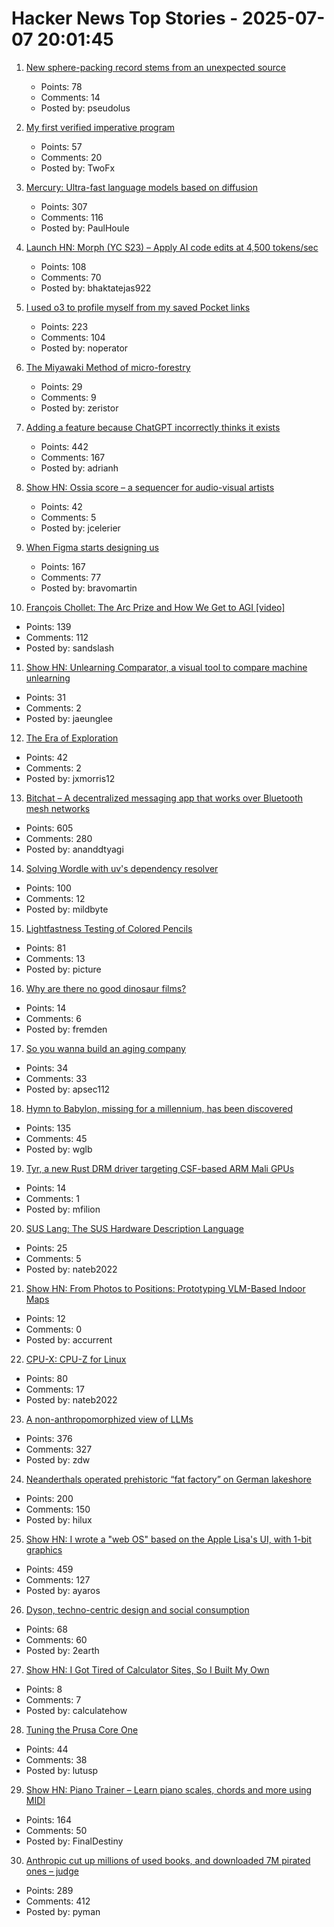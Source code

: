 # Hacker News Top Stories - 2025-07-07 20:01:45

1. [New sphere-packing record stems from an unexpected source](https://www.quantamagazine.org/new-sphere-packing-record-stems-from-an-unexpected-source-20250707/)
   - Points: 78
   - Comments: 14
   - Posted by: pseudolus

2. [My first verified imperative program](https://markushimmel.de/blog/my-first-verified-imperative-program/)
   - Points: 57
   - Comments: 20
   - Posted by: TwoFx

3. [Mercury: Ultra-fast language models based on diffusion](https://arxiv.org/abs/2506.17298)
   - Points: 307
   - Comments: 116
   - Posted by: PaulHoule

4. [Launch HN: Morph (YC S23) – Apply AI code edits at 4,500 tokens/sec](undefined)
   - Points: 108
   - Comments: 70
   - Posted by: bhaktatejas922

5. [I used o3 to profile myself from my saved Pocket links](https://noperator.dev/posts/o3-pocket-profile/)
   - Points: 223
   - Comments: 104
   - Posted by: noperator

6. [The Miyawaki Method of micro-forestry](https://www.futureecologies.net/listen/fe-6-5-the-method)
   - Points: 29
   - Comments: 9
   - Posted by: zeristor

7. [Adding a feature because ChatGPT incorrectly thinks it exists](https://www.holovaty.com/writing/chatgpt-fake-feature/)
   - Points: 442
   - Comments: 167
   - Posted by: adrianh

8. [Show HN: Ossia score – a sequencer for audio-visual artists](https://github.com/ossia/score)
   - Points: 42
   - Comments: 5
   - Posted by: jcelerier

9. [When Figma starts designing us](https://designsystems.international/ideas/when-figma-starts-designing-us/)
   - Points: 167
   - Comments: 77
   - Posted by: bravomartin

10. [François Chollet: The Arc Prize and How We Get to AGI [video]](https://www.youtube.com/watch?v=5QcCeSsNRks)
   - Points: 139
   - Comments: 112
   - Posted by: sandslash

11. [Show HN: Unlearning Comparator, a visual tool to compare machine unlearning](https://gnueaj.github.io/Machine-Unlearning-Comparator/)
   - Points: 31
   - Comments: 2
   - Posted by: jaeunglee

12. [The Era of Exploration](https://yidingjiang.github.io/blog/post/exploration/)
   - Points: 42
   - Comments: 2
   - Posted by: jxmorris12

13. [Bitchat – A decentralized messaging app that works over Bluetooth mesh networks](https://github.com/jackjackbits/bitchat)
   - Points: 605
   - Comments: 280
   - Posted by: ananddtyagi

14. [Solving Wordle with uv's dependency resolver](https://mildbyte.xyz/blog/solving-wordle-with-uv-dependency-resolver/)
   - Points: 100
   - Comments: 12
   - Posted by: mildbyte

15. [Lightfastness Testing of Colored Pencils](https://sarahrenaeclark.com/lightfast-testing-pencils/)
   - Points: 81
   - Comments: 13
   - Posted by: picture

16. [Why are there no good dinosaur films?](https://briannazigler.substack.com/p/why-are-there-no-good-dinosaur-films)
   - Points: 14
   - Comments: 6
   - Posted by: fremden

17. [So you wanna build an aging company](https://www.librariesforthefuture.bio/p/is-this-aging)
   - Points: 34
   - Comments: 33
   - Posted by: apsec112

18. [Hymn to Babylon, missing for a millennium, has been discovered](https://phys.org/news/2025-07-hymn-babylon-millennium.html)
   - Points: 135
   - Comments: 45
   - Posted by: wglb

19. [Tyr, a new Rust DRM driver targeting CSF-based ARM Mali GPUs](https://www.collabora.com/news-and-blog/news-and-events/introducing-tyr-a-new-rust-drm-driver.html)
   - Points: 14
   - Comments: 1
   - Posted by: mfilion

20. [SUS Lang: The SUS Hardware Description Language](https://sus-lang.org/)
   - Points: 25
   - Comments: 5
   - Posted by: nateb2022

21. [Show HN: From Photos to Positions: Prototyping VLM-Based Indoor Maps](https://arjo129.github.io/blog/5-7-2025-From-Photos-To-Positions-Prototyping.html)
   - Points: 12
   - Comments: 0
   - Posted by: accurrent

22. [CPU-X: CPU-Z for Linux](https://thetumultuousunicornofdarkness.github.io/CPU-X/)
   - Points: 80
   - Comments: 17
   - Posted by: nateb2022

23. [A non-anthropomorphized view of LLMs](http://addxorrol.blogspot.com/2025/07/a-non-anthropomorphized-view-of-llms.html)
   - Points: 376
   - Comments: 327
   - Posted by: zdw

24. [Neanderthals operated prehistoric “fat factory” on German lakeshore](https://archaeologymag.com/2025/07/neanderthals-operated-fat-factory-125000-years-ago/)
   - Points: 200
   - Comments: 150
   - Posted by: hilux

25. [Show HN: I wrote a "web OS" based on the Apple Lisa's UI, with 1-bit graphics](https://alpha.lisagui.com/)
   - Points: 459
   - Comments: 127
   - Posted by: ayaros

26. [Dyson, techno-centric design and social consumption](https://2earth.github.io/website/20250707.html)
   - Points: 68
   - Comments: 60
   - Posted by: 2earth

27. [Show HN: I Got Tired of Calculator Sites, So I Built My Own](undefined)
   - Points: 8
   - Comments: 7
   - Posted by: calculatehow

28. [Tuning the Prusa Core One](https://arachnoid.com/3D_Printing_Prusa_Core_One/)
   - Points: 44
   - Comments: 38
   - Posted by: lutusp

29. [Show HN: Piano Trainer – Learn piano scales, chords and more using MIDI](https://github.com/ZaneH/piano-trainer)
   - Points: 164
   - Comments: 50
   - Posted by: FinalDestiny

30. [Anthropic cut up millions of used books, and downloaded 7M pirated ones – judge](https://www.businessinsider.com/anthropic-cut-pirated-millions-used-books-train-claude-copyright-2025-6)
   - Points: 289
   - Comments: 412
   - Posted by: pyman

